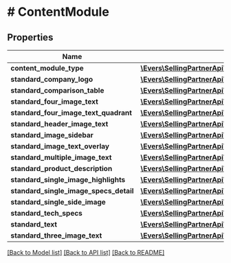 # # ContentModule

## Properties

Name | Type | Description | Notes
------------ | ------------- | ------------- | -------------
**content_module_type** | [**\Evers\SellingPartnerApi\Model\AplusContent\ContentModuleType**](ContentModuleType.md) |  |
**standard_company_logo** | [**\Evers\SellingPartnerApi\Model\AplusContent\StandardCompanyLogoModule**](StandardCompanyLogoModule.md) |  | [optional]
**standard_comparison_table** | [**\Evers\SellingPartnerApi\Model\AplusContent\StandardComparisonTableModule**](StandardComparisonTableModule.md) |  | [optional]
**standard_four_image_text** | [**\Evers\SellingPartnerApi\Model\AplusContent\StandardFourImageTextModule**](StandardFourImageTextModule.md) |  | [optional]
**standard_four_image_text_quadrant** | [**\Evers\SellingPartnerApi\Model\AplusContent\StandardFourImageTextQuadrantModule**](StandardFourImageTextQuadrantModule.md) |  | [optional]
**standard_header_image_text** | [**\Evers\SellingPartnerApi\Model\AplusContent\StandardHeaderImageTextModule**](StandardHeaderImageTextModule.md) |  | [optional]
**standard_image_sidebar** | [**\Evers\SellingPartnerApi\Model\AplusContent\StandardImageSidebarModule**](StandardImageSidebarModule.md) |  | [optional]
**standard_image_text_overlay** | [**\Evers\SellingPartnerApi\Model\AplusContent\StandardImageTextOverlayModule**](StandardImageTextOverlayModule.md) |  | [optional]
**standard_multiple_image_text** | [**\Evers\SellingPartnerApi\Model\AplusContent\StandardMultipleImageTextModule**](StandardMultipleImageTextModule.md) |  | [optional]
**standard_product_description** | [**\Evers\SellingPartnerApi\Model\AplusContent\StandardProductDescriptionModule**](StandardProductDescriptionModule.md) |  | [optional]
**standard_single_image_highlights** | [**\Evers\SellingPartnerApi\Model\AplusContent\StandardSingleImageHighlightsModule**](StandardSingleImageHighlightsModule.md) |  | [optional]
**standard_single_image_specs_detail** | [**\Evers\SellingPartnerApi\Model\AplusContent\StandardSingleImageSpecsDetailModule**](StandardSingleImageSpecsDetailModule.md) |  | [optional]
**standard_single_side_image** | [**\Evers\SellingPartnerApi\Model\AplusContent\StandardSingleSideImageModule**](StandardSingleSideImageModule.md) |  | [optional]
**standard_tech_specs** | [**\Evers\SellingPartnerApi\Model\AplusContent\StandardTechSpecsModule**](StandardTechSpecsModule.md) |  | [optional]
**standard_text** | [**\Evers\SellingPartnerApi\Model\AplusContent\StandardTextModule**](StandardTextModule.md) |  | [optional]
**standard_three_image_text** | [**\Evers\SellingPartnerApi\Model\AplusContent\StandardThreeImageTextModule**](StandardThreeImageTextModule.md) |  | [optional]

[[Back to Model list]](../../README.md#models) [[Back to API list]](../../README.md#endpoints) [[Back to README]](../../README.md)
